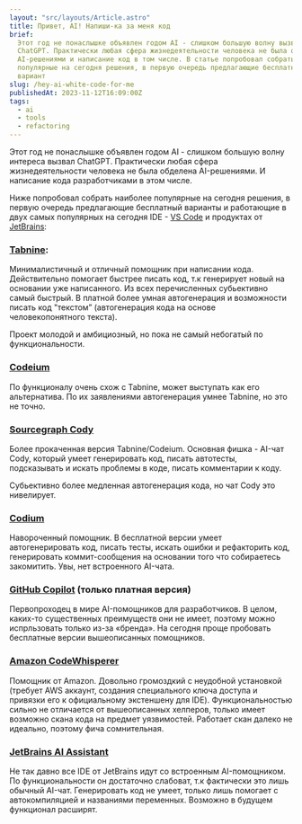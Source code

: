 ```yaml
---
layout: "src/layouts/Article.astro"
title: Привет, AI! Напиши-ка за меня код
brief:
  Этот год не понаслышке объявлен годом AI - слишком большую волну вызвал
  ChatGPT. Практически любая сфера жизнедеятельности человека не была обделена
  AI-решениями и написание код в том числе. В статье попробовал собрать наиболее
  популярные на сегодня решения, в первую очередь предлагающие бесплатный
  вариант
slug: /hey-ai-white-code-for-me
publishedAt: 2023-11-12T16:09:00Z
tags:
  - ai
  - tools
  - refactoring
---
```


Этот год не понаслышке объявлен годом AI - слишком большую волну интереса вызвал
ChatGPT. Практически любая сфера жизнедеятельности человека не была обделена
AI-решениями. И написание кода разработчиками в этом числе.

Ниже попробовал собрать наиболее популярные на сегодня решения, в первую очередь
предлагающие бесплатный варианты и работающие в двух самых популярных на сегодня
IDE - [VS Code](https://code.visualstudio.com/) и продуктах от
[JetBrains](https://www.jetbrains.com/products/#type=ide-vs):

### [Tabnine](https://www.tabnine.com/):

Минималистичный и отличный помощник при написании кода. Действительно помогает
быстрее писать код, т.к генерирует новый на основании уже написанного. Из всех
перечисленных субьективно самый быстрый. В платной более умная автогенерация и
возможности писать код "текстом” (автогенерация кода на основе человекопонятного
текста).

Проект молодой и амбициозный, но пока не самый небогатый по функциональности.

### [Codeium](https://codeium.com/)

По функционалу очень схож с Tabnine, может выступать как его альтернатива. По их
заявлениями автогенерация умнее Tabnine, но это не точно.

### [Sourcegraph Cody](https://sourcegraph.com/get-cody/)

Более прокаченная версия Tabnine/Codeium. Основная фишка - AI-чат Cody, который
умеет генерировать код, писать автотесты, подсказывать и искать проблемы в коде,
писать комментарии к коду.

Субьективно более медленная автогенерация кода, но чат Cody это нивелирует.

### [Codium](https://www.codium.ai/)

Навороченный помощник. В бесплатной версии умеет автогенерировать код, писать
тесты, искать ошибки и рефакторить код, генерировать коммит-сообщения на
основании того что собираетесь закомитить. Увы, нет встроенного AI-чата.

### [GitHub Copilot](https://github.com/features/copilot/) (только платная версия)

Первопроходец в мире AI-помощников для разработчиков. В целом, каких-то
существенных преимуществ они не имеет, поэтому можно испрльзовать только из-за
«бренда». На сегодня проще пробовать бесплатные версии вышеописанных помощников.

### [Amazon CodeWhisperer](https://aws.amazon.com/codewhisperer/)

Помощник от Amazon. Довольно громоздкий с неудобной установкой (требует AWS
аккаунт, создания специального ключа доступа и привязки его к официальному
экстеншену для IDE). Функциональностью сильно не отличается от вышеописанных
хелперов, только имеет возможно скана кода на предмет уязвимостей. Работает скан
далеко не идеально, поэтому фича сомнительная.

### [JetBrains AI Assistant](https://www.jetbrains.com/help/idea/ai-assistant.html)

Не так давно все IDE от JetBrains идут со встроенным AI-помощником. По
функциональности он достаточно слабоват, т.к фактически это лишь обычный AI-чат.
Генерировать код не умеет, только лишь помогает с автокомпиляцией и названиями
переменных. Возможно в будущем функционал расширят.
